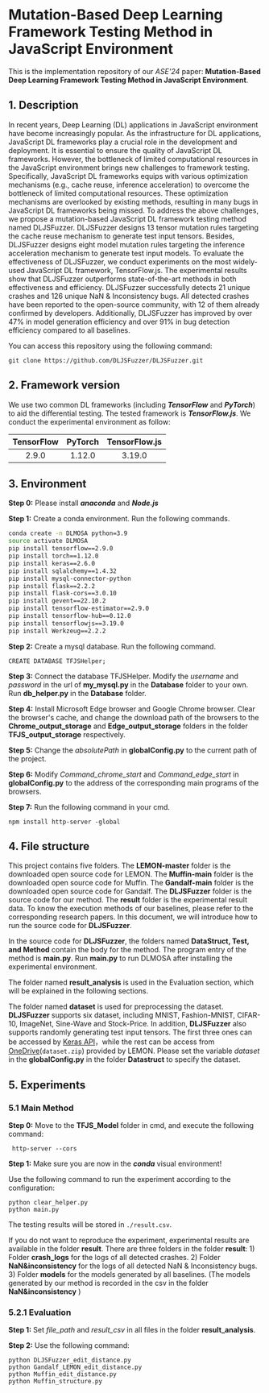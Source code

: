 # Mutation-Based Deep Learning Framework Testing Method in JavaScript Environment

This is the implementation repository of our *ASE'24* paper: **Mutation-Based Deep Learning Framework Testing Method in JavaScript Environment**.



## 1. Description

In recent years, Deep Learning (DL) applications in JavaScript environment have become increasingly popular. As the infrastructure for DL applications, JavaScript DL frameworks play a crucial role in the development and deployment. It is essential to ensure the quality of JavaScript DL frameworks. However, the bottleneck of limited computational resources in the JavaScript environment brings new challenges to framework testing. Specifically, JavaScript DL frameworks equips with various optimization mechanisms (e.g., cache reuse, inference acceleration) to overcome the bottleneck of limited computational resources. These optimization mechanisms are overlooked by existing methods, resulting in many bugs in JavaScript DL frameworks being missed. To address the above challenges, we propose a mutation-based JavaScript DL framework testing method named DLJSFuzzer. DLJSFuzzer designs 13 tensor mutation rules targeting the cache reuse mechanism to generate test input tensors. Besides, DLJSFuzzer designs eight model mutation rules targeting the inference acceleration mechanism to generate test input models. To evaluate the effectiveness of DLJSFuzzer, we conduct experiments on the most widely-used JavaScript DL framework, TensorFlow.js. The experimental results show that DLJSFuzzer outperforms state-of-the-art methods in both effectiveness and efficiency. DLJSFuzzer successfully detects 21 unique crashes and 126 unique NaN \& Inconsistency bugs. All detected crashes have been reported to the open-source community, with 12 of them already confirmed by developers. Additionally, DLJSFuzzer has improved by over 47% in model generation efficiency and over 91% in bug detection efficiency compared to all baselines.



You can access this repository using the following command:

```shell
git clone https://github.com/DLJSFuzzer/DLJSFuzzer.git
```



## 2. Framework version

We use two common DL frameworks (including ***TensorFlow*** and ***PyTorch***) to aid the differential testing. The tested framework is ***TensorFlow.js***. We conduct the experimental environment as follow:

| TensorFlow | PyTorch | TensorFlow.js |
| :--------: | :-----: | :-----------: |
|   2.9.0    | 1.12.0  |    3.19.0     |



## 3. Environment

**Step 0:** Please install ***anaconda*** and ***Node.js***

**Step 1:** Create a conda environment. Run the following commands.

```sh
conda create -n DLMOSA python=3.9
source activate DLMOSA
pip install tensorflow==2.9.0
pip install torch==1.12.0
pip install keras==2.6.0
pip install sqlalchemy==1.4.32
pip install mysql-connector-python
pip install flask==2.2.2
pip install flask-cors==3.0.10
pip install gevent==22.10.2
pip install tensorflow-estimator==2.9.0
pip install tensorflow-hub==0.12.0
pip install tensorflowjs==3.19.0
pip install Werkzeug==2.2.2
```

**Step 2:** Create a mysql database. Run the following command.

```
CREATE DATABASE TFJSHelper;
```

**Step 3:** Connect the database TFJSHelper. Modify the *username* and *password* in the url of **my_mysql.py** in the **Database** folder to your own. Run **db_helper.py** in the **Database** folder.

**Step 4:** Install Microsoft Edge browser and Google Chrome browser. Clear the  browser's cache, and change the download path of the browsers to the  **Chrome_output_storage** and **Edge_output_storage** folders in the folder **TFJS_output_storage** respectively.

**Step 5:** Change the *absolutePath* in **globalConfig.py** to the current path of the project.

**Step 6:** Modify *Command_chrome_start* and *Command_edge_start* in **globalConfig.py** to the address of the corresponding main programs of the browsers.

**Step 7:** Run the following command in your cmd.

```
npm install http-server -global
```



## 4. File structure

This project contains five folders. The **LEMON-master** folder is the downloaded open source code for LEMON. The **Muffin-main** folder is the downloaded open source code for Muffin. The **Gandalf-main** folder is the downloaded open source code for Gandalf. The **DLJSFuzzer** folder is the source code for our method. The **result** folder is the experimental result data. To know the execution methods of our baselines, please refer to the corresponding research papers. In this document, we will introduce how to run the source code for **DLJSFuzzer**.

In the source code for **DLJSFuzzer**, the folders named **DataStruct, Test, and Method** contain the body for the method. The program entry of the method is **main.py**. Run **main.py** to run DLMOSA after installing the experimental environment.

The folder named **result_analysis** is used in the Evaluation section, which will be explained in the following sections.

The folder named  **dataset** is used for preprocessing the dataset. **DLJSFuzzer** supports six dataset, including MNIST, Fashion-MNIST, CIFAR-10, ImageNet, Sine-Wave and Stock-Price. In addition, **DLJSFuzzer** also supports randomly generating test input tensors. The first three ones can be accessed by [Keras API](https://keras.io/api/datasets/)，while the rest can be access from [OneDrive](https://onedrive.live.com/?authkey=%21ANVR8C2wSN1Rb9M&id=34CB15091B189D3E%211909&cid=34CB15091B189D3E)(`dataset.zip`) provided by LEMON. Please set the variable *dataset* in the **globalConfig.py** in the folder **Datastruct** to specify the dataset.

## 5. Experiments

### 5.1 Main Method

**Step 0:** Move to the **TFJS_Model** folder in cmd, and execute the following command:

```
 http-server --cors
```

**Step 1:** Make sure you are now in the ***conda*** visual environment!

Use the following command to run the experiment according to the configuration:

```shell
python clear_helper.py
python main.py
```

The testing results will be stored in `./result.csv`.

If you do not want to reproduce the experiment, experimental results are available in the folder **result**. There are three folders in the folder **result**: 1) Folder **crash_logs** for the logs of all detected crashes. 2) Folder **NaN&inconsistency** for the logs of all detected NaN & Inconsistency bugs. 3) Folder **models** for the models generated by all baselines. (The models generated by our method is recorded in the csv in the folder **NaN&inconsistency** )

### 5.2.1 Evaluation

**Step 1:** Set *file_path* and *result_csv* in all files in the folder **result_analysis**.

**Step 2:** Use the following command:

```shell
python DLJSFuzzer_edit_distance.py
python Gandalf_LEMON_edit_distance.py
python Muffin_edit_distance.py
python Muffin_structure.py
```
